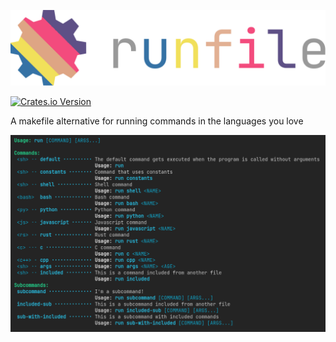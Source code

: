 [![Logo](assets/logo.svg)](https://crates.io/crates/runfile)


[![Crates.io Version](https://img.shields.io/crates/v/runfile?style=flat)](https://crates.io/crates/runfile)

A makefile alternative for running commands in the languages you love

![Screenshot](assets/screenshot.png)
